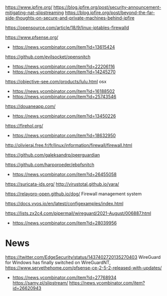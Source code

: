 
https://www.ipfire.org/
https://blog.ipfire.org/post/security-announcement-mitigating-nat-slipstreaming
https://blog.ipfire.org/post/beyond-the-far-side-thoughts-on-secure-and-private-machines-behind-ipfire

https://opensource.com/article/18/9/linux-iptables-firewalld

https://www.pfsense.org/
* https://news.ycombinator.com/item?id=13615424

https://github.com/evilsocket/opensnitch
* https://news.ycombinator.com/item?id=22206116
* https://news.ycombinator.com/item?id=14245270

https://objective-see.com/products/lulu.html osx
* https://news.ycombinator.com/item?id=16188502
* https://news.ycombinator.com/item?id=25743546

https://douaneapp.com/
* https://news.ycombinator.com/item?id=13450226

https://firehol.org/
* https://news.ycombinator.com/item?id=18632950

http://olivieraj.free.fr/fr/linux/information/firewall/firewall.html

https://github.com/galeksandrp/peerguardian

https://github.com/harporoeder/ebpfsnitch
* https://news.ycombinator.com/item?id=26455058

https://suricata-ids.org/
http://virustotal.github.io/yara/

https://relaypro-open.github.io/dog/ Firewall management system

https://docs.vyos.io/en/latest/configexamples/index.html

https://lists.zx2c4.com/pipermail/wireguard/2021-August/006887.html
* https://news.ycombinator.com/item?id=28039956

# News
https://twitter.com/EdgeSecurity/status/1437402720135270403 WireGuard for Windows has finally switched on WireGuardNT,
https://www.servethehome.com/pfsense-ce-2-5-2-released-with-updates/
* https://news.ycombinator.com/item?id=27768934
https://samy.pl/slipstream/
https://news.ycombinator.com/item?id=26620943